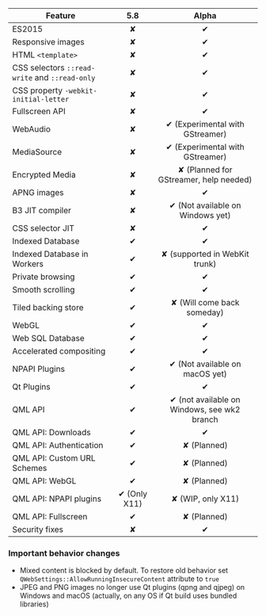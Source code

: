 | Feature       |5.8            |Alpha|
| ------------- |:-------------:|:-------------:|
| ES2015          | ✘             | ✔ |
| Responsive images| ✘          | ✔ |
| HTML `<template>` | ✘           | ✔ |
| CSS selectors `::read-write` and `::read-only` | ✘           | ✔ |
| CSS property `-webkit-initial-letter`| ✘           | ✔ |
| Fullscreen API | ✘           | ✔ |
| WebAudio      | ✘           | ✔ (Experimental with GStreamer) |
| MediaSource   | ✘           | ✔ (Experimental with GStreamer) |
| Encrypted Media | ✘           | ✘ (Planned for GStreamer, help needed) |
| APNG images   | ✘             | ✔ |
| B3 JIT compiler | ✘           | ✔ (Not available on Windows yet) |
| CSS selector JIT | ✘           | ✔  |
| Indexed Database | ✔            | ✔ |
| Indexed Database in Workers | ✔            | ✘ (supported in WebKit trunk) |
| Private browsing | ✔            | ✔ |
| Smooth scrolling | ✔            | ✔ |
| Tiled backing store | ✔            | ✘ (Will come back someday) |
| WebGL          | ✔   | ✔ |
| Web SQL Database | ✔            | ✔ |
| Accelerated compositing | ✔   | ✔ |
| NPAPI Plugins  | ✔            | ✔ (Not available on macOS yet) |
| Qt Plugins     | ✔            | ✔ |
| QML API        | ✔            |✔ (not available on Windows, see wk2 branch |
| QML API: Downloads | ✔            | ✔ |
| QML API: Authentication | ✔            | ✘ (Planned) |
| QML API: Custom URL Schemes | ✔            | ✘ (Planned) |
| QML API: WebGL | ✔            | ✘ (Planned) |
| QML API: NPAPI plugins | ✔ (Only X11)            | ✘ (WIP, only X11) |
| QML API: Fullscreen | ✔           | ✘ (Planned) |
| Security fixes | ✘            | ✔ |

### Important behavior changes
* Mixed content is blocked by default. To restore old behavior set `QWebSettings::AllowRunningInsecureContent` attribute to `true`
* JPEG and PNG images no longer use Qt plugins (qpng and qjpeg) on Windows and macOS (actually, on any OS if Qt build uses bundled libraries)